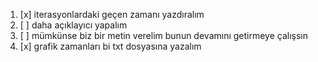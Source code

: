 1. [x] iterasyonlardaki geçen zamanı yazdıralım
2. [ ] daha açıklayıcı yapalım
3. [ ] mümkünse biz bir metin verelim bunun devamını getirmeye çalışsın
4. [x] grafik zamanları bi txt dosyasına yazalım